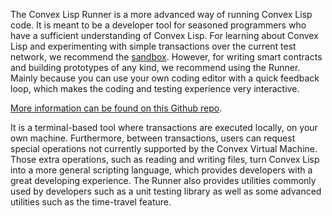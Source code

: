 The Convex Lisp Runner is a more advanced way of running Convex Lisp code. It is meant to be a developer tool for seasoned programmers who have a sufficient
understanding of Convex Lisp. For learning about Convex Lisp and experimenting with simple transactions over the current test network, we recommend the [sandbox](./sandbox).
However, for writing smart contracts and building prototypes of any kind, we recommend using the Runner. Mainly because you can use your own coding editor with a quick feedback loop, which makes the coding and testing experience very interactive.

[More information can be found on this Github repo](https://github.com/Convex-Dev/convex.cljc/tree/main/project/run).

It is a terminal-based tool where transactions are executed locally, on your own machine. Furthermore, between transactions, users can request special operations not currently supported by the Convex
Virtual Machine. Those extra operations, such as reading and writing files, turn Convex Lisp into a more general scripting language, which provides developers with a great developing
experience. The Runner also provides utilities commonly used by developers such as a unit testing library as well as some advanced utilities such as the time-travel feature.
